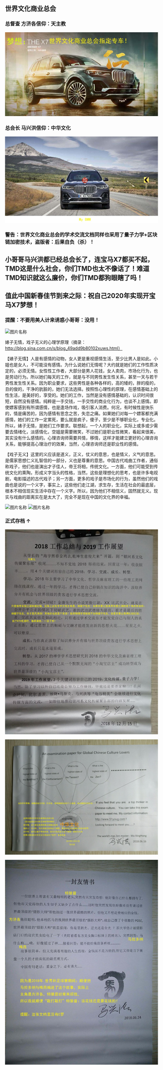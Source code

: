 ##  世界文化商业总会  

### 总督查 方济各信仰：天主教 

![图片名称](https://raw.githubusercontent.com/maxinghong/maxinghong.github.io/master/BMWX7x.jpg)

### 总会长 马兴洪信仰：中华文化

![图片名称](https://raw.githubusercontent.com/maxinghong/maxinghong.github.io/master/BMWX_Me.jpg)


### 警告：世界文化商业总会的学术交流文档同样也采用了量子力学+区块链加密技术，盗版者：后果自负（杀）！

##  小哥哥马兴洪都已经总会长了，连宝马X7都买不起，TMD这是什么社会，你们TMD也太不像话了！难道TMD知识就这么廉价，你们TMD都狗眼瞎了吗！

##  值此中国新春佳节到来之际：祝自己2020年实现开宝马X7梦想！

### 提醒：不要用美人计来诱惑小哥哥：没用！ 
![图片名称](https://timgsa.baidu.com/timg?image&quality=80&size=b9999_10000&sec=1578578408178&di=e1a695cc716505bbb99fbcdcc49aa351&imgtype=0&src=http%3A%2F%2Fd.hiphotos.baidu.com%2Fzhidao%2Fpic%2Fitem%2F9825bc315c6034a89d0d58becf13495409237626.jpg)

婊子无情，戏子无义的心理学原理（摘录：http://blog.sina.com.cn/s/blog_49add9b80102xuws.html）

【婊子无情】人是有感情的动物，女人更是重视感情生活，至少比男人是如此。小姐也是女人，不可能没有感情。为什么说她们无情呢？大约就是她们的工作性质决定的，必须无情。女性性工作者，大部分是男人花钱，女人卖肉，市场化行为，也是劳动行为。所以她们每天的工作，就是与不同男性发生性关系，甚至一天与若干男性发生性关系。因为职业要求，这些男性是各种各样的，高的矮的，胖的瘦的，丑的俊的，干净的肮脏的，她们无法选择。按照性心理性的原理，在感情基础上的性生活，是美好的，享受的。她们的工作，当然是没有感情基础的，认识时间很短，自然没有感情。纯粹是一手交钱，一手交性的商业化行为，也谈不上感情。即使嫖客感到有所谓感情，也是逢场作戏，吸引客人消费。何况，有时候性是快乐的，情是痛苦的，因为感情有思念之苦，失恋之痛。如果她们对每一个嫖客都充满感情，她们的工作一定累死，要么就是疯子，傻子，至少是不够职业化，专业化。所以，婊子无情，是她们工作要求。联想起，一个人的职业化，实际上或多或少需要去情绪化，淡感情化，空姐是需要微笑，不过她们是职业性微笑，看起来很美，其实没有什么感情的。心理咨询师需要共情，移情，这样才能建立更好的心理咨询关系，能够提高心理治疗的效果，当然，心理咨询师还是职业性的感情。

【戏子无义】这里的义应该是道义，正义，仗义的意思，也是情义，义气的意思。是儒家思想仁义礼智信的一部分，义也是尊重的意思。中国古代戏曲工作者，通俗称戏子，他们也是演出才子佳人，帝王将相，传统文化。一方面，他们可能受到传统文化的熏陶，形成义字当头的性格，当然，这些是理想化的思考，也是许多电视剧，电影描述的古代戏子；另一方面，更多的戏子是市场化的行为，虽然他们的戏曲也是说的一个义字，事实上，这些他们走江湖，求生存，生活在社会的最底层，根本不相信现实生活中存在一个义字。所以，因为他们不相信义，固然就无义。现实与戏曲的距离实在是太大了，完全不是现在中国的文化界的幸福。

![图片名称](http://www.fantiz5.com/zi/ziyuantu/e5bf85.png)
![图片名称](http://www.fantiz5.com/zi/ziyuantu/e69d80.png)

### 正式存档 ↑

![图片名称](https://raw.githubusercontent.com/maxinghong/maxinghong.github.io/master/4.jpg)

![图片名称](https://raw.githubusercontent.com/maxinghong/maxinghong.github.io/master/file2_fjg.jpg)

![图片名称](https://raw.githubusercontent.com/maxinghong/maxinghong.github.io/master/file1_fjg.jpg)
 

